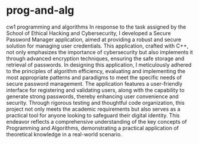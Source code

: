 # prog-and-alg
cw1 programming and algorithms
In response to the task assigned by the School of Ethical Hacking and Cybersecurity, I developed a Secure Password Manager application, aimed at providing a robust and secure solution for managing user credentials. This application, crafted with C++, not only emphasizes the importance of cybersecurity but also implements it through advanced encryption techniques, ensuring the safe storage and retrieval of passwords. In designing this application, I meticulously adhered to the principles of algorithm efficiency, evaluating and implementing the most appropriate patterns and paradigms to meet the specific needs of secure password management. The application features a user-friendly interface for registering and validating users, along with the capability to generate strong passwords, thereby enhancing user convenience and security. Through rigorous testing and thoughtful code organization, this project not only meets the academic requirements but also serves as a practical tool for anyone looking to safeguard their digital identity. This endeavor reflects a comprehensive understanding of the key concepts of Programming and Algorithms, demonstrating a practical application of theoretical knowledge in a real-world scenario.
